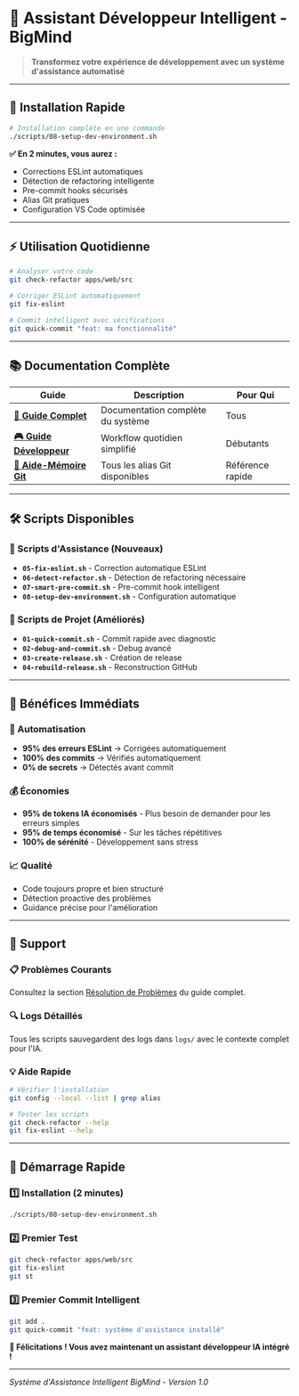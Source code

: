 # 🚀 Assistant Développeur Intelligent - BigMind

> **Transformez votre expérience de développement avec un système d'assistance automatisé**

---

## 🎯 Installation Rapide

```bash
# Installation complète en une commande
./scripts/08-setup-dev-environment.sh
```

**✅ En 2 minutes, vous aurez :**

- Corrections ESLint automatiques
- Détection de refactoring intelligente
- Pre-commit hooks sécurisés
- Alias Git pratiques
- Configuration VS Code optimisée

---

## ⚡ Utilisation Quotidienne

```bash
# Analyser votre code
git check-refactor apps/web/src

# Corriger ESLint automatiquement
git fix-eslint

# Commit intelligent avec vérifications
git quick-commit "feat: ma fonctionnalité"
```

---

## 📚 Documentation Complète

| **Guide**                                                      | **Description**                   | **Pour Qui**     |
| -------------------------------------------------------------- | --------------------------------- | ---------------- |
| **[📖 Guide Complet](ASSISTANT_DEVELOPPEUR_GUIDE_COMPLET.md)** | Documentation complète du système | Tous             |
| **[🎮 Guide Développeur](DEVELOPER_GUIDE.md)**                 | Workflow quotidien simplifié      | Débutants        |
| **[🔧 Aide-Mémoire Git](GIT_ALIASES_CHEATSHEET.md)**           | Tous les alias Git disponibles    | Référence rapide |

---

## 🛠️ Scripts Disponibles

### 🎯 Scripts d'Assistance (Nouveaux)

- **`05-fix-eslint.sh`** - Correction automatique ESLint
- **`06-detect-refactor.sh`** - Détection de refactoring nécessaire
- **`07-smart-pre-commit.sh`** - Pre-commit hook intelligent
- **`08-setup-dev-environment.sh`** - Configuration automatique

### 🚀 Scripts de Projet (Améliorés)

- **`01-quick-commit.sh`** - Commit rapide avec diagnostic
- **`02-debug-and-commit.sh`** - Debug avancé
- **`03-create-release.sh`** - Création de release
- **`04-rebuild-release.sh`** - Reconstruction GitHub

---

## 🎉 Bénéfices Immédiats

### 🤖 Automatisation

- **95% des erreurs ESLint** → Corrigées automatiquement
- **100% des commits** → Vérifiés automatiquement
- **0% de secrets** → Détectés avant commit

### 💰 Économies

- **95% de tokens IA économisés** - Plus besoin de demander pour les erreurs simples
- **95% de temps économisé** - Sur les tâches répétitives
- **100% de sérénité** - Développement sans stress

### 📈 Qualité

- Code toujours propre et bien structuré
- Détection proactive des problèmes
- Guidance précise pour l'amélioration

---

## 🚨 Support

### 📋 Problèmes Courants

Consultez la section [Résolution de Problèmes](ASSISTANT_DEVELOPPEUR_GUIDE_COMPLET.md#-résolution-de-problèmes) du guide complet.

### 🔍 Logs Détaillés

Tous les scripts sauvegardent des logs dans `logs/` avec le contexte complet pour l'IA.

### 💡 Aide Rapide

```bash
# Vérifier l'installation
git config --local --list | grep alias

# Tester les scripts
git check-refactor --help
git fix-eslint --help
```

---

## 🎯 Démarrage Rapide

### 1️⃣ Installation (2 minutes)

```bash
./scripts/08-setup-dev-environment.sh
```

### 2️⃣ Premier Test

```bash
git check-refactor apps/web/src
git fix-eslint
git st
```

### 3️⃣ Premier Commit Intelligent

```bash
git add .
git quick-commit "feat: système d'assistance installé"
```

**🎉 Félicitations ! Vous avez maintenant un assistant développeur IA intégré !**

---

_Système d'Assistance Intelligent BigMind - Version 1.0_
